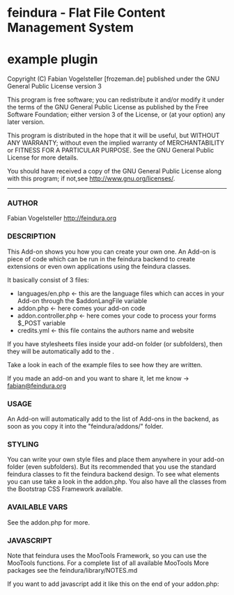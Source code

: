 feindura - Flat File Content Management System
==============================================
example plugin
==============================================
Copyright (C) Fabian Vogelsteller [frozeman.de]
published under the GNU General Public License version 3

This program is free software;
you can redistribute it and/or modify it under the terms of the GNU General Public License as published by
the Free Software Foundation; either version 3 of the License, or (at your option) any later version.

This program is distributed in the hope that it will be useful, but WITHOUT ANY WARRANTY;
without even the implied warranty of MERCHANTABILITY or FITNESS FOR A PARTICULAR PURPOSE.
See the GNU General Public License for more details.

You should have received a copy of the GNU General Public License along with this program;
if not,see <http://www.gnu.org/licenses/>.
_____________________________________________

### AUTHOR
Fabian Vogelsteller <http://feindura.org>


### DESCRIPTION
This Add-on shows you how you can create your own one.
An Add-on is piece of code which can be run in the feindura backend to create extensions or even own applications using the feindura classes.

It basically consist of 3 files:

- languages/en.php       <- this are the language files which can acces in your Add-on through the $addonLangFile variable
- addon.php              <- here comes your add-on code
- addon.controller.php   <- here comes your code to process your forms $_POST variable
- credits.yml            <- this file contains the authors name and website

If you have stylesheets files inside your add-on folder (or subfolders), then they will be automatically add to the <head>.

Take a look in each of the example files to see how they are written.

If you made an add-on and you want to share it, let me know -> fabian@feindura.org


### USAGE
An Add-on will automatically add to the list of Add-ons in the backend, as soon as you copy it into the "feindura/addons/" folder.


### STYLING
You can write your own style files and place them anywhere in your add-on folder (even subfolders). But its recommended that you use the standard feindura classes to fit the feindura backend design. To see what elements you can use take a look in the addon.php.
You also have all the classes from the Bootstrap CSS Framework available.


### AVAILABLE VARS
See the addon.php for more.


### JAVASCRIPT
Note that feindura uses the MooTools Framework, so you can use the MooTools functions.
For a complete list of all available MooTools More packages see the feindura/library/NOTES.md

If you want to add javascript add it like this on the end of your addon.php:

<!-- ADDON SCRIPTS -->
<script type="text/javascript">
/* <![CDATA[ */

  ...

/* ]]> */
</script>